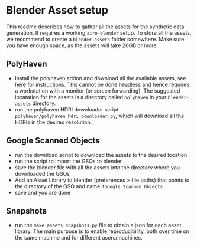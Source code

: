 # Blender Asset setup

This readme describes how to gather all the assets for the synthetic data generation. It requires a working `airo-blender` setup. 
To store all the assets, we recommend to create a `blender-assets` folder somewhere. Make sure you have enough space, as the assets will take 20GB or more.

## PolyHaven
- Install the polyhaven addon and download all the available assets, see [here](https://github.com/Poly-Haven/polyhavenassets) for instructions. This cannot be done headless and hence requires a workstation with a monitor (or screen forwarding). The suggested locatation for the assets is a directory called `polyhaven` in your `blender-assets` directory.
- run the polyhaven HDRI downloader script `polyhaven/polyhaven_hdri_downloader.py`, which will download all the HDRIs in the desired resolution.

## Google Scanned Objects
- run the download script to download the assets to the desired location.
- run the script to import the GSOs to blender
- save the blender file with all the assets into the directory where you downloaded the GSOs
- Add an Asset Library to blender (preferences > file paths) that points to the directory of the GSO and name it`Google Scanned Objects`
- save and you are done

## Snapshots
- run the `make_assets_snapshots.py` file to obtain a json for each asset library. The main purpose is to enable reproducibility, both over time on the same machine and for different users/machines.



